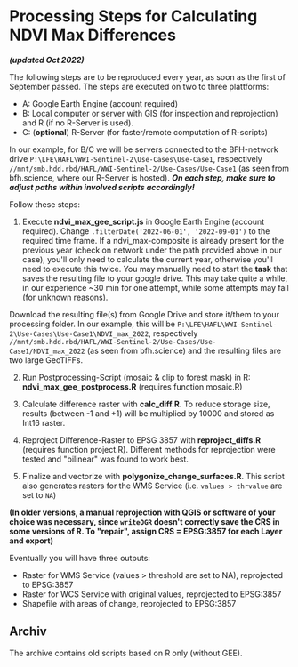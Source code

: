 Processing Steps for Calculating NDVI Max Differences 
=======================================================================
***(updated Oct 2022)***

The following steps are to be reproduced every year, as soon as the first of September passed.
The steps are executed on two to three plattforms:
- A: Google Earth Engine (account required)
- B: Local computer or server with GIS (for inspection and reprojection) and R (if no R-Server is used).
- C: (**optional**) R-Server (for faster/remote computation of R-scripts) 

In our example, for B/C we will be servers connected to the BFH-network drive `P:\LFE\HAFL\WWI-Sentinel-2\Use-Cases\Use-Case1`, respectively `//mnt/smb.hdd.rbd/HAFL/WWI-Sentinel-2/Use-Cases/Use-Case1` (as seen from bfh.science, where our R-Server is hosted). ***On each step, make sure to adjust paths within involved scripts accordingly!***

Follow these steps:

1. Execute **ndvi_max_gee_script.js** in Google Earth Engine (account required). Change `.filterDate('2022-06-01', '2022-09-01')` to the required time frame. If a ndvi_max-composite is already present for the previous year (check on network under the path provided above in our case), you'll only need to calculate the current year, otherwise you'll need to execute this twice. You may manually need to start the **task** that saves the resulting file to your google drive. This may take quite a while, in our experience ~30 min for one attempt, while some attempts may fail (for unknown reasons).

Download the resulting file(s) from Google Drive and store it/them to your processing folder. In our example, this will be `P:\LFE\HAFL\WWI-Sentinel-2\Use-Cases\Use-Case1\NDVI_max_2022`, respectively `//mnt/smb.hdd.rbd/HAFL/WWI-Sentinel-2/Use-Cases/Use-Case1/NDVI_max_2022` (as seen from bfh.science) and the resulting files are two large GeoTIFFs.

2. Run Postprocessing-Script (mosaic & clip to forest mask) in R: **ndvi_max_gee_postprocess.R** (requires function mosaic.R)

3. Calculate difference raster with **calc_diff.R**. To reduce storage size, results (between -1 and +1) will be multiplied by 10000 and stored as Int16 raster.

4. Reproject Difference-Raster to EPSG 3857 with **reproject_diffs.R** (requires function project.R). Different methods for reprojection were tested and "bilinear" was found to work best.

5. Finalize and vectorize with **polygonize_change_surfaces.R**. This script also generates rasters for the WMS Service (i.e. `values > thrvalue` are set to `NA`)

**(In older versions, a manual reprojection with QGIS or software of your choice was necessary, since `writeOGR` doesn't correctly save the CRS in some versions of R. To "repair", assign CRS = EPSG:3857 for each Layer and export)**

Eventually you will have three outputs:
- Raster for WMS Service (values > threshold are set to NA), reprojected to EPSG:3857
- Raster for WCS Service with original values, reprojected to EPSG:3857
- Shapefile with areas of change, reprojected to EPSG:3857


Archiv
----------
The archive contains old scripts based on R only (without GEE).